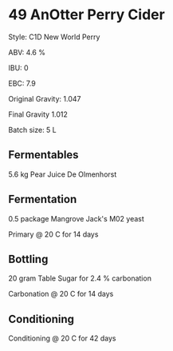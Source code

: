 # 49 AnOtter Perry Cider

Style: C1D New World Perry

ABV: 4.6 %

IBU: 0

EBC: 7.9

Original Gravity: 1.047

Final Gravity 1.012

Batch size: 5 L

## Fermentables

5.6 kg Pear Juice De Olmenhorst

## Fermentation

0.5 package Mangrove Jack's M02 yeast

Primary @ 20 C for 14 days

## Bottling

20 gram Table Sugar for 2.4 % carbonation

Carbonation @ 20 C for 14 days

## Conditioning

Conditioning @ 20 C for 42 days
